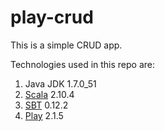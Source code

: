 play-crud
=================

This is a simple CRUD app.

Technologies used in this repo are:

1. Java JDK 1.7.0_51
2. [Scala](http://www.scala-lang.org/) 2.10.4
3. [SBT](http://www.scala-sbt.org/index.html) 0.12.2
4. [Play](http://www.playframework.com/) 2.1.5


